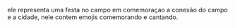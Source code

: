 ele representa uma festa no campo em comemoraçao a conexão do campo e a cidade, nele contem emojis comemorando e cantando.
